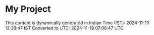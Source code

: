 # My Project

This content is dynamically generated in Indian Time (IST): 2024-11-19 12:38:47 IST
Converted to UTC: 2024-11-19 07:08:47 UTC
